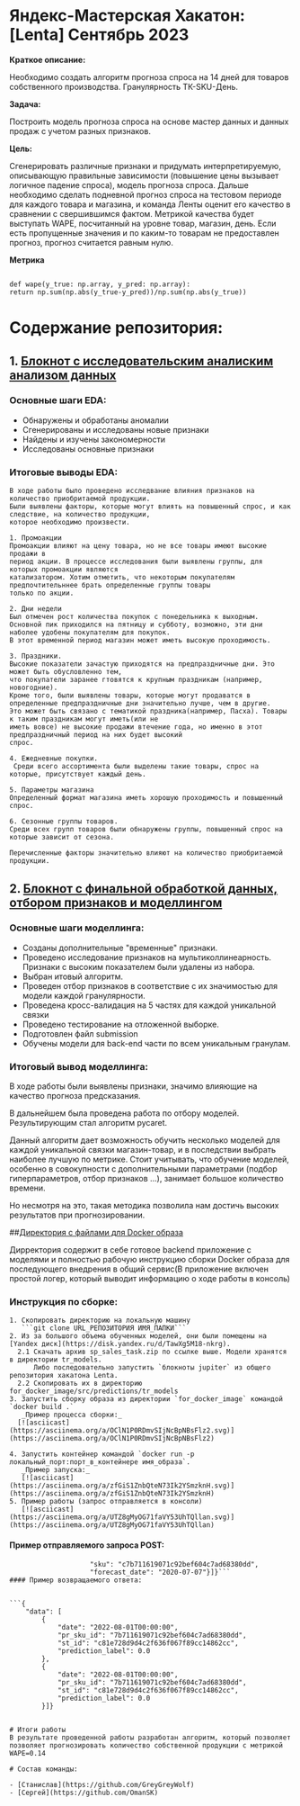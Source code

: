 # Яндекс-Мастерская Хакатон: [Lenta] Сентябрь 2023

**Краткое описание:**

Необходимо создать алгоритм прогноза спроса на 14 дней для товаров собственного
производства. Гранулярность ТК-SKU-День.

**Задача:**

Построить модель прогноза спроса на основе мастер данных и данных продаж с учетом разных
признаков.

**Цель:**

Сгенерировать различные признаки и придумать интерпретируемую, описывающую правильные
зависимости (повышение цены вызывает логичное падение спроса), модель прогноза спроса.
Дальше необходимо сделать подневной прогноз спроса на тестовом периоде для каждого товара
и магазина, и команда Ленты оценит его качество в сравнении с свершившимся фактом.
Метрикой качества будет выступать WAPE, посчитанный на уровне товар, магазин, день. Если
есть пропущенные значения и по каким-то товарам не предоставлен прогноз, прогноз считается
равным нулю.

**Метрика**
```

def wape(y_true: np.array, y_pred: np.array):
return np.sum(np.abs(y_true-y_pred))/np.sum(np.abs(y_true))
```

# Содержание репозитория:

## 1. [Блокнот с исследовательским аналиским анализом данных](https://github.com/GreyGreyWolf/Hackathons/blob/master/Lenta/lenta_x_hackathon_eda_by_ds_team_17.ipynb)
### Основные шаги EDA:
 - Обнаружены и обработаны аномалии
 - Сгенерированы и исследованы новые признаки
 - Найдены и изучены закономерности
 - Исследованы основные признаки

### Итоговые выводы EDA:

    В ходе работы было проведено исследвание влияния признаков на количество приобритаемой продукции.
    Были выявлены факторы, которые могут влиять на повышенный спрос, и как следствие, на количество продукции,
    которое необходимо произвести.
    
    1. Промоакции
    Промоакции влияют на цену товара, но не все товары имеют высокие продажи в 
    период акции. В процессе исследования были выявлены группы, для которых промоакции являются 
    катализатором. Хотим отметить, что некоторым покупателям предпочтительннее брать определенные группы товары
    только по акции.
    
    2. Дни недели
    Был отмечен рост количества покупок с понедельника к выходным. 
    Основной пик приходился на пятницу и субботу, возможно, эти дни наболее удобены покупателям для покупок.
    В этот временной период магазин может иметь высокую проходимость.
    
    3. Праздники.
    Высокие показатели зачастую приходятся на предпраздничные дни. Это может быть обусловленно тем, 
    что покупатели заранее гтовятся к крупным праздникам (например, новогодние). 
    Кроме того, были выявлены товары, которые могут продаватся в 
    определенные предпраздничные дни значительно лучше, чем в другие. 
    Это может быть связано с тематикой праздника(например, Пасха). Товары к таким праздникам могут иметь(или не 
    иметь вовсе) не высокие продажи втечение года, но именно в этот предпраздничный период на них будет высокий 
    спрос.
    
    4. Ежедневные покупки.
     Среди всего ассортимента были выделены такие товары, спрос на которые, присутствует каждый день.
    
    5. Параметры магазина
    Определенный формат магазина иметь хорошую проходимость и повышенный спрос.
    
    6. Сезонные группы товаров.
    Среди всех групп товаров были обнаружены группы, повышенный спрос на которые зависит от сезона.
    
    Перечисленные факторы значительно влияют на количество приобритаемой продукции.

## 2. [Блокнот с финальной обработкой данных, отбором признаков и моделлингом](https://github.com/GreyGreyWolf/Hackathons/blob/master/Lenta/lenta_x_hackathon_preprocessing_and_modelling_by_ds_team_17.ipynb)

### Основные шаги моделлинга:
 - Созданы дополнительные "временные" признаки.
 - Проведено исследование признаков на мультиколлинеарность. Признаки с высоким показателем были удалены из набора.
 - Выбран итовый алгоритм.
 - Проведен отбор признаков в соответствие с их значимостью для модели каждой гранулярности.
 - Проведена кросс-валидация на 5 частях для каждой уникальной связки
 - Проведено тестирование на отложенной выборке.
 - Подготовлен файл submission
 - Обучены модели для back-end части по всем уникальным гранулам.

### Итоговый вывод моделлинга:

В ходе работы были выявлены признаки, значимо влияющие на качество прогноза предсказания.

В дальнейшем была проведена работа по отбору моделей. Результирующим стал алгоритм pycaret.

Данный алгоритм дает возможность обучить несколько моделей для каждой уникальной связки магазин-товар, и в последствии выбрать наиболее лучшую по метрике. Стоит учитывать, что обучение 
моделей, особенно в совокупности с дополнительными параметрами (подбор гиперпараметров, отбор признаков ...), занимает большое количество времени.

Но несмотря на это, такая методика позволила нам достичь высоких результатов при прогнозировании.

##[Директория с файлами для Docker образа]()

Дирректория содержит в себе готовое backend приложение с моделями и полностью рабочую инструкцию сборки Docker образа для последующего внедрения 
в общий сервис(В приложение включен простой логер, который выводит информацию о ходе работы в консоль)

### Инструкция по сборке:

	1. Скопировать директорию на локальную машину
	   ```git clone URL_РЕПОЗИТОРИЯ ИМЯ_ПАПКИ```		
	2. Из за большого объема обученных моделей, они были помещены на [Yandex диск](https://disk.yandex.ru/d/TawXg5M18-nkrg).
	  2.1 Скачать архив sp_sales_task.zip по ссылке выше. Модели хранятся в директории tr_models.
	      Либо последовательно запустить `блокноты jupiter` из общего репозитория хакатона Lenta.		
	  2.2 Скопировать их в директорию for_docker_image/src/predictions/tr_models
	3. Запустить сборку образа из директории `for_docker_image` командой `docker build .`
   	   _Пример процесса сборки:_
	  [![asciicast](https://asciinema.org/a/OClN1P0RDmvSIjNcBpNBsFlz2.svg)](https://asciinema.org/a/OClN1P0RDmvSIjNcBpNBsFlz2)
	
	4. Запустить контейнер командой `docker run -p локальный_порт:порт_в_контейнере имя_образа`.
	   _Пример запуска:_
	   [![asciicast](https://asciinema.org/a/zfGiS1ZnbQteN73Ik2YSmzknH.svg)](https://asciinema.org/a/zfGiS1ZnbQteN73Ik2YSmzknH)			
	5. Пример работы (запрос отправляется в консоли)
	   [![asciicast](https://asciinema.org/a/UTZ8gMyOG71faVY53UhTQllan.svg)](https://asciinema.org/a/UTZ8gMyOG71faVY53UhTQllan)	
#### Пример отправляемого запроса POST:


```{"data": [{"store": "c81e728d9d4c2f636f067f89cc14862c",
                    "sku": "c7b711619071c92bef604c7ad68380dd",
                    "forecast_date": "2020-07-07"}]}```
#### Пример возвращаемого ответа:


```{
    "data": [
        {
            "date": "2022-08-01T00:00:00",
            "pr_sku_id": "7b711619071c92bef604c7ad68380dd",
            "st_id": "c81e728d9d4c2f636f067f89cc14862cc",
            "prediction_label": 0.0
        },
        {
            "date": "2022-08-01T00:00:00",
            "pr_sku_id": "7b711619071c92bef604c7ad68380dd",
            "st_id": "c81e728d9d4c2f636f067f89cc14862cc",
            "prediction_label": 0.0
        }]}
	

# Итоги работы
В результате проведенной работы разработан алгоритм, который позволяет позволяет прогнозировать количество собственной продукции с метрикой WAPE=0.14

# Состав команды:

- [Станислав](https://github.com/GreyGreyWolf)
- [Сергей](https://github.com/OmanSK)
